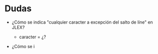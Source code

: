 # Dudas

* ¿Cómo se indica "cualquier caracter a excepción del salto de líne" en JLEX?
	* caracter = ¿?

* ¿Cómo se i